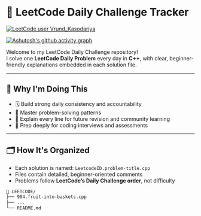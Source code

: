 # 📘 LeetCode Daily Challenge Tracker

[![LeetCode user Vrund_Kasodariya](https://img.shields.io/badge/LeetCode-Vrund__Kasodariya-orange?style=flat-square&logo=leetcode)](https://leetcode.com/Vrund_Kasodariya/)


[![Ashutosh's github activity graph](https://github-readme-activity-graph.vercel.app/graph?username=VrundKasodariya&theme=dracula)](https://github.com/VrundKasodariya/github-readme-activity-graph)




Welcome to my LeetCode Daily Challenge repository!  
I solve one **LeetCode Daily Problem** every day in **C++**, with clear, beginner-friendly explanations embedded in each solution file.

---

## 🧠 Why I'm Doing This

- 🗓️ Build strong daily consistency and accountability
- 🧩 Master problem-solving patterns
- 💬 Explain every line for future revision and community learning
- 🔎 Prep deeply for coding interviews and assessments

---

## 🗂️ How It's Organized

- Each solution is named: `LeetcodeID.problem-title.cpp`
- Files contain detailed, beginner-oriented comments
- Problems follow **LeetCode’s Daily Challenge order**, not difficulty

```bash
📁 LEETCODE/
├── 904.fruit-into-baskets.cpp
├── ...
└── README.md

